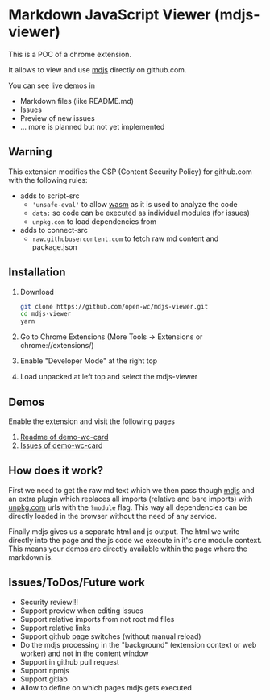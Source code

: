 # Markdown JavaScript Viewer (mdjs-viewer)

This is a POC of a chrome extension.

It allows to view and use [mdjs](https://www.npmjs.com/package/@mdjs/core) directly on github.com.

You can see live demos in

- Markdown files (like README.md)
- Issues
- Preview of new issues
- ... more is planned but not yet implemented

## Warning

This extension modifies the CSP (Content Security Policy) for github.com with the following rules:

- adds to script-src
  - `'unsafe-eval'` to allow [wasm](https://webassembly.org/) as it is used to analyze the code
  - `data:` so code can be executed as individual modules (for issues)
  - `unpkg.com` to load dependencies from
- adds to connect-src
  - `raw.githubusercontent.com` to fetch raw md content and package.json

## Installation

1. Download

   ```bash
   git clone https://github.com/open-wc/mdjs-viewer.git
   cd mdjs-viewer
   yarn
   ```

2. Go to Chrome Extensions (More Tools -> Extensions or chrome://extensions/)
3. Enable "Developer Mode" at the right top
4. Load unpacked at left top and select the mdjs-viewer

## Demos

Enable the extension and visit the following pages

1. [Readme of demo-wc-card](https://github.com/daKmoR/demo-wc-card)
2. [Issues of demo-wc-card](https://github.com/daKmoR/demo-wc-card/issues/1)

## How does it work?

First we need to get the raw md text which we then pass though [mdjs](https://www.npmjs.com/package/@mdjs/core) and an extra plugin which replaces all imports (relative and bare imports) with [unpkg.com](https://unpkg.com/) urls with the `?module` flag. This way all dependencies can be directly loaded in the browser without the need of any service.

Finally mdjs gives us a separate html and js output. The html we write directly into the page and the js code we execute in it's one module context. This means your demos are directly available within the page where the markdown is.

## Issues/ToDos/Future work

- Security review!!!
- Support preview when editing issues
- Support relative imports from not root md files
- Support relative links
- Support github page switches (without manual reload)
- Do the mdjs processing in the "background" (extension context or web worker) and not in the content window
- Support in github pull request
- Support npmjs
- Support gitlab
- Allow to define on which pages mdjs gets executed
